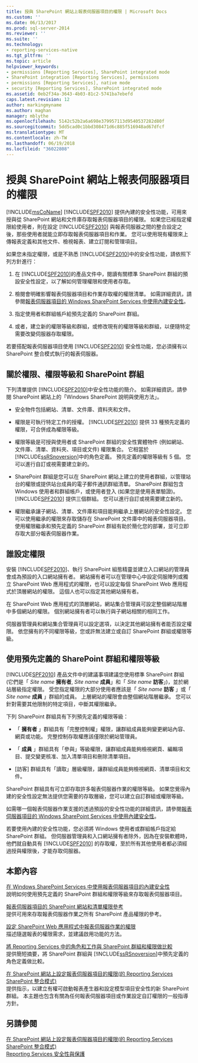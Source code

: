 ```yaml
---
title: 授與 SharePoint 網站上報表伺服器項目的權限 | Microsoft Docs
ms.custom: ''
ms.date: 06/13/2017
ms.prod: sql-server-2014
ms.reviewer: ''
ms.suite: ''
ms.technology:
- reporting-services-native
ms.tgt_pltfrm: ''
ms.topic: article
helpviewer_keywords:
- permissions [Reporting Services], SharePoint integrated mode
- SharePoint integration [Reporting Services], permissions
- permissions [Reporting Services], native mode
- security [Reporting Services], SharePoint integrated mode
ms.assetid: 0eb2f34a-3643-4b03-81c2-5741ba7ebefd
caps.latest.revision: 12
author: markingmyname
ms.author: maghan
manager: mblythe
ms.openlocfilehash: 5142c52b2a6a698e379957113d9540537282d80f
ms.sourcegitcommit: 5dd5cad0c1bbd308471d6c885f516948ad67dfcf
ms.translationtype: MT
ms.contentlocale: zh-TW
ms.lasthandoff: 06/19/2018
ms.locfileid: "36022808"
---
```

# <a name="granting-permissions-on-report-server-items-on-a-sharepoint-site"></a>授與 SharePoint 網站上報表伺服器項目的權限
  [!INCLUDE[msCoName](../../includes/msconame-md.md)] [!INCLUDE[SPF2010](../../includes/spf2010-md.md)] 提供內建的安全性功能，可用來授與從 SharePoint 網站和文件庫存取報表伺服器項目的權限。 如果您已經指定權限給使用者，則在設定 [!INCLUDE[SPF2010](../../includes/spf2010-md.md)] 與報表伺服器之間的整合設定之後，那些使用者就能立即存取報表伺服器項目和作業。 您可以使用現有權限來上傳報表定義和其他文件、檢視報表、建立訂閱和管理項目。  
  
 如果您未指定權限，或是不熟悉 [!INCLUDE[SPF2010](../../includes/spf2010-md.md)]中的安全性功能，請依照下列方針進行：  
  
1.  在 [!INCLUDE[SPF2010](../../includes/spf2010-md.md)]的產品文件中，閱讀有關標準 SharePoint 群組的預設安全性設定，以了解如何管理權限和使用者存取。  
  
2.  檢閱會明確影響報表伺服器項目和作業存取權的權限清單。 如需詳細資訊，請參閱[報表伺服器項目的 Windows SharePoint Services 中使用內建安全性](use-built-in-security-in-windows-sharepoint-services-for-report-server-items.md)。  
  
3.  指定使用者和群組帳戶給預先定義的 SharePoint 群組。  
  
4.  或者，建立新的權限等級和群組，或修改現有的權限等級和群組，以便隨特定需要改變伺服器存取權限。  
  
 若要搭配報表伺服器項目使用 [!INCLUDE[SPF2010](../../includes/spf2010-md.md)] 安全性功能，您必須擁有以 SharePoint 整合模式執行的報表伺服器。  
  
## <a name="about-permissions-permission-levels-and-sharepoint-groups"></a>關於權限、權限等級和 SharePoint 群組  
 下列清單提供 [!INCLUDE[SPF2010](../../includes/spf2010-md.md)]中安全性功能的簡介。 如需詳細資訊，請參閱 SharePoint 網站上的「Windows SharePoint 說明與使用方法」。  
  
-   安全物件包括網站、清單、文件庫、資料夾和文件。  
  
-   權限是可執行特定工作的授權。 [!INCLUDE[SPF2010](../../includes/spf2010-md.md)] 提供 33 種預先定義的權限，可合併成為權限等級。  
  
-   權限等級是可授與使用者或 SharePoint 群組的安全性實體物件 (例如網站、文件庫、清單、資料夾、項目或文件) 權限集合。 它相當於 [!INCLUDE[ssRSnoversion](../../includes/ssrsnoversion-md.md)]中的角色定義。 預先定義的權限等級有 5 個。 您可以進行自訂或視需要建立新的。  
  
-   SharePoint 群組是您可以在 SharePoint 網站上建立的使用者群組，以管理站台的權限或提供站台成員的電子郵件通訊群組清單。 SharePoint 群組包含 Windows 使用者和群組帳戶，或使用者登入 (如果您是使用表單驗證)。 [!INCLUDE[SPF2010](../../includes/spf2010-md.md)] 提供三個群組。 您可以進行自訂或視需要建立新的。  
  
-   權限繼承讓子網站、清單、文件庫和項目能夠繼承上層網站的安全性設定。 您可以使用繼承的權限來存取儲存在 SharePoint 文件庫中的報表伺服器項目。 使用權限繼承和預先定義的 SharePoint 群組有助於簡化您的部署，並可立即存取大部分報表伺服器作業。  
  
## <a name="who-sets-permissions"></a>誰設定權限  
 安裝 [!INCLUDE[SPF2010](../../includes/spf2010-md.md)]、執行 SharePoint 組態精靈並建立入口網站的管理員會成為預設的入口網站擁有者。 網站擁有者可以在管理中心中設定伺服陣列或獨立 SharePoint Web 應用程式的權限，也可以設定每個 SharePoint Web 應用程式於頂層網站的權限。 這個人也可以指定其他網站擁有者。  
  
 在 SharePoint Web 應用程式的頂層網站，網站集合管理員可設定整個網站階層中多個網站的權限。 個別網站擁有者可以執行與子網站相關的相同工作。  
  
 伺服器管理員和網站集合管理員可以設定選項，以決定其他網站擁有者能否設定權限。 依您擁有的不同權限等級，您或許無法建立或自訂 SharePoint 群組或權限等級。  
  
## <a name="using-predefined-sharepoint-groups-and-permission-levels"></a>使用預先定義的 SharePoint 群組和權限等級  
 [!INCLUDE[SPF2010](../../includes/spf2010-md.md)] 產品文件中的建議事項建議您使用標準 SharePoint 群組 (它們是「 *Site name* **擁有者**, *Site name* **成員**」和「 *Site name* **訪客**」)，並於網站層級指定權限。 受您指定權限的大部分使用者應該是「 *Site name* **訪客** 」或「 *Site name* **成員** 」群組的成員。 上層網站的權限會由整個網站階層繼承。 您可以針對需要其他限制的特定項目，中斷其權限繼承。  
  
 下列 SharePoint 群組具有下列預先定義的權限等級：  
  
-   「 **擁有者** 」群組具有「完整控制權」權限，讓群組成員能夠變更網站內容、網頁或功能。 完整控制存取權應該僅限於網站管理員。  
  
-   「 **成員** 」群組具有「參與」等級權限，讓群組成員能夠檢視網頁、編輯項目、提交變更核准、加入清單項目和刪除清單項目。  
  
-   [訪客]  群組具有「讀取」層級權限，讓群組成員能夠檢視網頁、清單項目和文件。  
  
 SharePoint 群組具有可立即存取許多報表伺服器作業的權限等級。 如果您覺得內建的安全性設定無法提供您需要的存取層級，您可以建立自訂群組或權限等級。  
  
 如需哪一個報表伺服器作業支援的透過預設的安全性功能的詳細資訊，請參閱[報表伺服器項目的 Windows SharePoint Services 中使用內建安全性](use-built-in-security-in-windows-sharepoint-services-for-report-server-items.md)。  
  
 若要使用內建的安全性功能，您必須將 Windows 使用者或群組帳戶指定給 SharePoint 群組。 但伺服器管理員和入口網站擁有者除外，因為在安裝軟體時，他們就自動具有 [!INCLUDE[SPF2010](../../includes/spf2010-md.md)] 的存取權，至於所有其他使用者都必須經過授與權限後，才能存取伺服器。  
  
## <a name="in-this-section"></a>本節內容  
 [在 Windows SharePoint Services 中使用報表伺服器項目的內建安全性](use-built-in-security-in-windows-sharepoint-services-for-report-server-items.md)  
 說明如何使用預先定義的 SharePoint 群組和權限等級來存取報表伺服器項目。  
  
 [報表伺服器項目的 SharePoint 網站和清單權限參考](sharepoint-site-and-list-permission-reference-for-report-server-items.md)  
 提供可用來存取報表伺服器作業之所有 SharePoint 產品權限的參考。  
  
 [設定 SharePoint Web 應用程式中報表伺服器作業的權限](set-permissions-for-report-server-operations-in-a-sharepoint-web-application.md)  
 描述隨選報表的權限需求，並建議啟用功能的方法。  
  
 [將 Reporting Services 中的角色和工作與 SharePoint 群組和權限做比較](../reporting-services-roles-tasks-vs-sharepoint-groups-permissions.md)  
 提供簡短摘要，將 SharePoint 群組與 [!INCLUDE[ssRSnoversion](../../includes/ssrsnoversion-md.md)]中預先定義的角色定義做比較。  
  
 [在 SharePoint 網站上設定報表伺服器項目的權限&#40;的 Reporting Services SharePoint 整合模式&#41;](set-permissions-for-report-server-items-on-a-sharepoint-site.md)  
 提供指示，以建立有權可啟動報表產生器和設定模型項目安全性的新 SharePoint 群組。 本主題也包含有關為任何報表伺服器項目或作業設定自訂權限的一般指導方針。  
  
## <a name="see-also"></a>另請參閱  
 [在 SharePoint 網站上設定報表伺服器項目的權限&#40;的 Reporting Services SharePoint 整合模式&#41;](set-permissions-for-report-server-items-on-a-sharepoint-site.md)   
 [Reporting Services 安全性與保護](reporting-services-security-and-protection.md)  
  
  